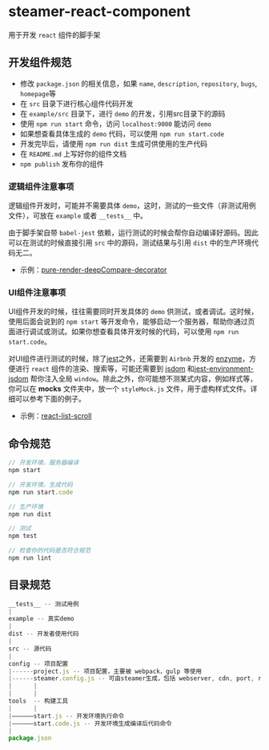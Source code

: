 # steamer-react-component

用于开发 `react` 组件的脚手架


## 开发组件规范

* 修改 `package.json` 的相关信息，如果 `name`, `description`, `repository`, `bugs`, `homepage`等
* 在 `src` 目录下进行核心组件代码开发
* 在 `example/src` 目录下，进行 `demo` 的开发，引用src目录下的源码
* 使用 `npm run start` 命令，访问 `localhost:9000` 能访问 `demo`
* 如果想查看具体生成的 `demo` 代码，可以使用 `npm run start.code`
* 开发完毕后，请使用 `npm run dist` 生成可供使用的生产代码
* 在 `README.md` 上写好你的组件文档
* `npm publish` 发布你的组件

### 逻辑组件注意事项

逻辑组件开发时，可能并不需要具体 `demo`，这时，测试的一些文件（非测试用例文件），可放在 `example` 或者 `__tests__` 中。

由于脚手架自带 `babel-jest` 依赖，运行测试的时候会帮你自动编译好源码。因此可以在测试的时候直接引用 `src` 中的源码，测试结果与引用 `dist` 中的生产环境代码无二。

- 示例：[pure-render-deepCompare-decorator](https://github.com/SteamerTeam/pure-render-deepCompare-decorator)

### UI组件注意事项

UI组件开发的时候，往往需要同时开发具体的 `demo` 供测试，或者调试。这时候，使用后面会说到的 `npm start` 等开发命令，能够启动一个服务器，帮助你通过页面进行调试或测试。如果你想查看具体开发时候的代码，可以使用 `npm run start.code`。

对UI组件进行测试的时候，除了[jest](https://github.com/facebook/jest)之外，还需要到 `Airbnb` 开发的 [enzyme](https://github.com/airbnb/enzyme)，方便进行 `react` 组件的渲染、搜索等，可能还需要到 [jsdom](https://github.com/tmpvar/jsdom) 和[jest-environment-jsdom](https://github.com/facebook/jest/tree/master/packages/jest-environment-jsdom) 帮你注入全局 `window`。除此之外，你可能想不测某式内容，例如样式等，你可以在 __mocks__ 文件夹中，放一个 `styleMock.js` 文件，用于虚构样式文件。详细可以参考下面的例子。

- 示例：[react-list-scroll](https://github.com/SteamerTeam/react-list-scroll)


## 命令规范

```javascript
// 开发环境，服务器编译
npm start

// 开发环境，生成代码
npm run start.code

// 生产环境
npm run dist

// 测试
npm test

// 检查你的代码是否符合规范
npm run lint
```


## 目录规范

```javascript
__tests__ -- 测试用例
|
example -- 真实demo
|
dist -- 开发者使用代码
|
src -- 源代码
|
config -- 项目配置
|------project.js -- 项目配置，主要被 webpack，gulp 等使用
|------steamer.config.js -- 可由steamer生成，包括 webserver, cdn, port, route 等
|      |
|      |
tools  -- 构建工具
|      |
|——————start.js -- 开发环境执行命令
|——————start.code.js -- 开发环境生成编译后代码命令
|
package.json
```